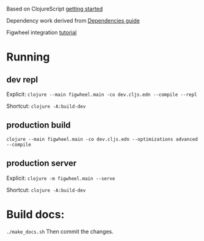 Based on ClojureScript [getting started](https://clojurescript.org/guides/quick-start#clojurescript-compile)

Dependency work derived from [Dependencies guide](https://clojurescript.org/reference/dependencies)

Figwheel integration [tutorial](https://figwheel.org/tutorial.html)

# Running

## dev repl

Explicit: `clojure --main figwheel.main -co dev.cljs.edn --compile --repl`

Shortcut: `clojure -A:build-dev`


## production build
`clojure --main figwheel.main -co dev.cljs.edn --optimizations advanced --compile`

## production server
Explicit: `clojure -m figwheel.main --serve`

Shortcut: `clojure -A:build-dev`

# Build docs:

`./make_docs.sh` Then commit the changes.
